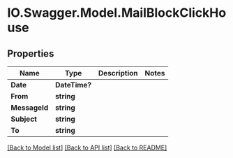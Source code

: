 # IO.Swagger.Model.MailBlockClickHouse
## Properties

Name | Type | Description | Notes
------------ | ------------- | ------------- | -------------
**Date** | **DateTime?** |  | 
**From** | **string** |  | 
**MessageId** | **string** |  | 
**Subject** | **string** |  | 
**To** | **string** |  | 

[[Back to Model list]](../README.md#documentation-for-models) [[Back to API list]](../README.md#documentation-for-api-endpoints) [[Back to README]](../README.md)

